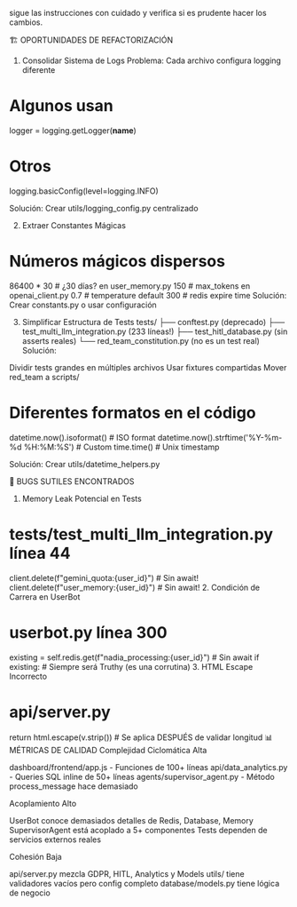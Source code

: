 sigue las instrucciones con cuidado y verifica si es prudente hacer los cambios.

🏗️ OPORTUNIDADES DE REFACTORIZACIÓN
1. Consolidar Sistema de Logs
Problema: Cada archivo configura logging diferente

# Algunos usan
logger = logging.getLogger(__name__)
# Otros
logging.basicConfig(level=logging.INFO)


Solución: Crear utils/logging_config.py centralizado

2. Extraer Constantes Mágicas
# Números mágicos dispersos
86400 * 30  # ¿30 días? en user_memory.py
150  # max_tokens en openai_client.py
0.7  # temperature default
300  # redis expire time
Solución: Crear constants.py o usar configuración

3. Simplificar Estructura de Tests
tests/
├── conftest.py (deprecado)
├── test_multi_llm_integration.py (233 líneas!)
├── test_hitl_database.py (sin asserts reales)
└── red_team_constitution.py (no es un test real)
Solución:

Dividir tests grandes en múltiples archivos
Usar fixtures compartidas
Mover red_team a scripts/

# Diferentes formatos en el código
datetime.now().isoformat()  # ISO format
datetime.now().strftime('%Y-%m-%d %H:%M:%S')  # Custom
time.time()  # Unix timestamp

Solución: Crear utils/datetime_helpers.py

🐛 BUGS SUTILES ENCONTRADOS
1. Memory Leak Potencial en Tests
# tests/test_multi_llm_integration.py línea 44
client.delete(f"gemini_quota:{user_id}")  # Sin await!
client.delete(f"user_memory:{user_id}")   # Sin await!
2. Condición de Carrera en UserBot
# userbot.py línea 300
existing = self.redis.get(f"nadia_processing:{user_id}")  # Sin await
if existing:  # Siempre será Truthy (es una corrutina)
3. HTML Escape Incorrecto
# api/server.py
return html.escape(v.strip())  # Se aplica DESPUÉS de validar longitud
📊 MÉTRICAS DE CALIDAD
Complejidad Ciclomática Alta

dashboard/frontend/app.js - Funciones de 100+ líneas
api/data_analytics.py - Queries SQL inline de 50+ líneas
agents/supervisor_agent.py - Método process_message hace demasiado

Acoplamiento Alto

UserBot conoce demasiados detalles de Redis, Database, Memory
SupervisorAgent está acoplado a 5+ componentes
Tests dependen de servicios externos reales

Cohesión Baja

api/server.py mezcla GDPR, HITL, Analytics y Models
utils/ tiene validadores vacíos pero config completo
database/models.py tiene lógica de negocio


